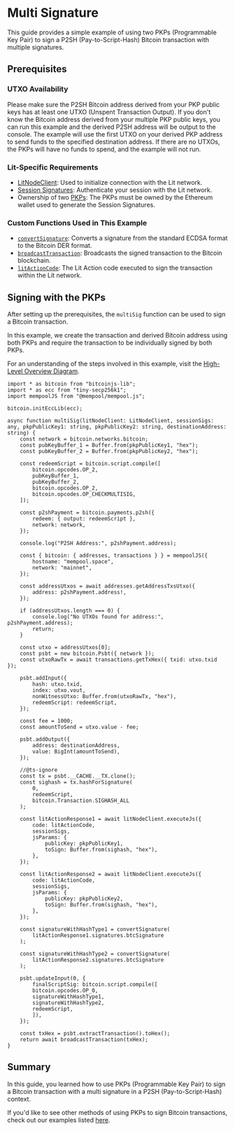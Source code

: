 # Multi Signature

This guide provides a simple example of using two PKPs (Programmable Key Pair) to sign a P2SH (Pay-to-Script-Hash) Bitcoin transaction with multiple signatures.

## Prerequisites

### UTXO Availability
Please make sure the P2SH Bitcoin address derived from your PKP public keys has at least one UTXO (Unspent Transaction Output). If you don't know the Bitcoin address derived from your multiple PKP public keys, you can run this example and the derived P2SH address will be output to the console. The example will use the first UTXO on your derived PKP address to send funds to the specified destination address. If there are no UTXOs, the PKPs will have no funds to spend, and the example will not run.

### Lit-Specific Requirements
- [LitNodeClient](../../../sdk/authentication/session-sigs/get-session-sigs.md#initializing-a-litnodeclient): Used to initialize connection with the Lit network.
- [Session Signatures](../../../sdk/authentication/session-sigs/intro.md): Authenticate your session with the Lit network.
- Ownership of two [PKPs](../../overview.md): The PKPs must be owned by the Ethereum wallet used to generate the Session Signatures.

### Custom Functions Used in This Example
- [`convertSignature`](./overview.md#formatting-the-signature): Converts a signature from the standard ECDSA format to the Bitcoin DER format.
- [`broadcastTransaction`](./overview.md#broadcasting-the-transaction): Broadcasts the signed transaction to the Bitcoin blockchain.
- [`litActionCode`](./overview.md#signing-within-a-lit-action): The Lit Action code executed to sign the transaction within the Lit network.

## Signing with the PKPs

After setting up the prerequisites, the `multiSig` function can be used to sign a Bitcoin transaction.

In this example, we create the transaction and derived Bitcoin address using both PKPs and require the transaction to be individually signed by both PKPs.

For an understanding of the steps involved in this example, visit the [High-Level Overview Diagram](./overview.md#high-level-overview).

```tsx
import * as bitcoin from "bitcoinjs-lib";
import * as ecc from "tiny-secp256k1";
import mempoolJS from "@mempool/mempool.js";

bitcoin.initEccLib(ecc);

async function multiSig(litNodeClient: LitNodeClient, sessionSigs: any, pkpPublicKey1: string, pkpPublicKey2: string, destinationAddress: string) {
    const network = bitcoin.networks.bitcoin;
    const pubKeyBuffer_1 = Buffer.from(pkpPublicKey1, "hex");
    const pubKeyBuffer_2 = Buffer.from(pkpPublicKey2, "hex");

    const redeemScript = bitcoin.script.compile([
        bitcoin.opcodes.OP_2,
        pubKeyBuffer_1,
        pubKeyBuffer_2,
        bitcoin.opcodes.OP_2,
        bitcoin.opcodes.OP_CHECKMULTISIG,
    ]);

    const p2shPayment = bitcoin.payments.p2sh({
        redeem: { output: redeemScript },
        network: network,
    });

    console.log("P2SH Address:", p2shPayment.address);

    const { bitcoin: { addresses, transactions } } = mempoolJS({
        hostname: "mempool.space",
        network: "mainnet",
    });

    const addressUtxos = await addresses.getAddressTxsUtxo({
        address: p2shPayment.address!,
    });

    if (addressUtxos.length === 0) {
        console.log("No UTXOs found for address:", p2shPayment.address);
        return;
    }

    const utxo = addressUtxos[0];
    const psbt = new bitcoin.Psbt({ network });
    const utxoRawTx = await transactions.getTxHex({ txid: utxo.txid });

    psbt.addInput({
        hash: utxo.txid,
        index: utxo.vout,
        nonWitnessUtxo: Buffer.from(utxoRawTx, "hex"),
        redeemScript: redeemScript,
    });

    const fee = 1000;
    const amountToSend = utxo.value - fee;

    psbt.addOutput({
        address: destinationAddress,
        value: BigInt(amountToSend),
    });

    //@ts-ignore
    const tx = psbt.__CACHE.__TX.clone();
    const sighash = tx.hashForSignature(
        0,
        redeemScript,
        bitcoin.Transaction.SIGHASH_ALL
    );

    const litActionResponse1 = await litNodeClient.executeJs({
        code: litActionCode,
        sessionSigs,
        jsParams: {
            publicKey: pkpPublicKey1,
            toSign: Buffer.from(sighash, "hex"),
        },
    });

    const litActionResponse2 = await litNodeClient.executeJs({
        code: litActionCode,
        sessionSigs,
        jsParams: {
            publicKey: pkpPublicKey2,
            toSign: Buffer.from(sighash, "hex"),
        },
    });

    const signatureWithHashType1 = convertSignature(
        litActionResponse1.signatures.btcSignature
    );

    const signatureWithHashType2 = convertSignature(
        litActionResponse2.signatures.btcSignature
    );

    psbt.updateInput(0, {
        finalScriptSig: bitcoin.script.compile([
        bitcoin.opcodes.OP_0,
        signatureWithHashType1,
        signatureWithHashType2,
        redeemScript,
        ]),
    });

    const txHex = psbt.extractTransaction().toHex();
    return await broadcastTransaction(txHex);
}
```

## Summary 

In this guide, you learned how to use PKPs (Programmable Key Pair) to sign a Bitcoin transaction with a multi signature in a P2SH (Pay-to-Script-Hash) context.

If you'd like to see other methods of using PKPs to sign Bitcoin transactions, check out our examples listed [here](./overview.md#p2sh-examples).